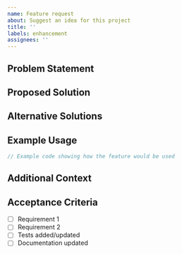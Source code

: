 ```yaml
---
name: Feature request
about: Suggest an idea for this project
title: ''
labels: enhancement
assignees: ''
---
```


## Problem Statement

<!-- A clear and concise description of what the problem is. Ex. I'm always frustrated when [...] -->

## Proposed Solution

<!-- A clear and concise description of what you want to happen -->

## Alternative Solutions

<!-- A clear and concise description of any alternative solutions or features you've considered -->

## Example Usage

<!-- If applicable, provide example code or usage scenarios -->

```typescript
// Example code showing how the feature would be used
```

## Additional Context

<!-- Add any other context, screenshots, or examples about the feature request here -->

## Acceptance Criteria

<!-- List the requirements that need to be met for this feature to be considered complete -->

- [ ] Requirement 1
- [ ] Requirement 2
- [ ] Tests added/updated
- [ ] Documentation updated
